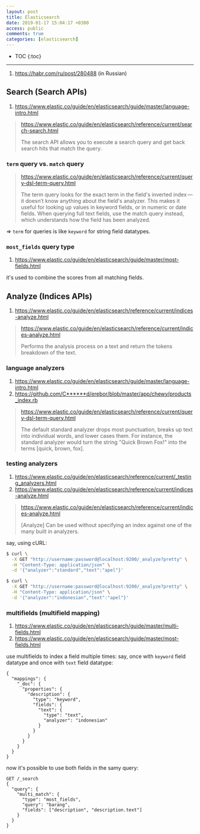 ```yaml
---
layout: post
title: Elasticsearch
date: 2019-01-17 15:04:17 +0300
access: public
comments: true
categories: [elasticsearch]
---
```


<!-- more -->

* TOC
{:toc}
<hr>

1. <https://habr.com/ru/post/280488> (in Russian)

Search (Search APIs)
--------------------

1. <https://www.elastic.co/guide/en/elasticsearch/guide/master/language-intro.html>

> <https://www.elastic.co/guide/en/elasticsearch/reference/current/search-search.html>
>
> The search API allows you to execute a search query and get back search hits
> that match the query.

### `term` query vs. `match` query

> <https://www.elastic.co/guide/en/elasticsearch/reference/current/query-dsl-term-query.html>
>
> The term query looks for the exact term in the field's inverted index — it
> doesn’t know anything about the field's analyzer. This makes it useful for
> looking up values in keyword fields, or in numeric or date fields. When
> querying full text fields, use the match query instead, which understands
> how the field has been analyzed.

=> `term` for queries is like `keyword` for string field datatypes.

### `most_fields` query type

1. <https://www.elastic.co/guide/en/elasticsearch/guide/master/most-fields.html>

it's used to combine the scores from all matching fields.

Analyze (Indices APIs)
----------------------

1. <https://www.elastic.co/guide/en/elasticsearch/reference/current/indices-analyze.html>

> <https://www.elastic.co/guide/en/elasticsearch/reference/current/indices-analyze.html>
>
> Performs the analysis process on a text and return the tokens breakdown of the text.

### language analyzers

1. <https://www.elastic.co/guide/en/elasticsearch/guide/master/language-intro.html>
2. <https://github.com/C******d/erebor/blob/master/app/chewy/products_index.rb>

> <https://www.elastic.co/guide/en/elasticsearch/reference/current/query-dsl-term-query.html>
>
> The default standard analyzer drops most punctuation, breaks up text into
> individual words, and lower cases them. For instance, the standard analyzer
> would turn the string "Quick Brown Fox!" into the terms [quick, brown, fox].

### testing analyzers

1. <https://www.elastic.co/guide/en/elasticsearch/reference/current/_testing_analyzers.html>
1. <https://www.elastic.co/guide/en/elasticsearch/reference/current/indices-analyze.html>

> <https://www.elastic.co/guide/en/elasticsearch/reference/current/indices-analyze.html>
>
> [Analyze] Can be used without specifying an index against one of the many
> built in analyzers.

say, using cURL:

```sh
$ curl \
  -X GET "http://username:password@localhost:9200/_analyze?pretty" \
  -H "Content-Type: application/json" \
  -d '{"analyzer":"standard","text":"apel"}'

$ curl \
  -X GET "http://username:password@localhost:9200/_analyze?pretty" \
  -H "Content-Type: application/json" \
  -d '{"analyzer":"indonesian","text":"apel"}'
```

### multifields (multifield mapping)

1. <https://www.elastic.co/guide/en/elasticsearch/guide/master/multi-fields.html>
2. <https://www.elastic.co/guide/en/elasticsearch/guide/master/most-fields.html>

use multifields to index a field multiple times: say, once with `keyword` field
datatype and once with `text` field datatype:

```
{
  "mappings": {
    "_doc": {
      "properties": {
        "description": {
          "type": "keyword",
          "fields": {
            "text": {
              "type": "text",
              "analyzer": "indonesian"
            }
          }
        }
      }
    }
  }
}
```

now it's possible to use both fields in the samy query:

```
GET /_search
{
  "query": {
    "multi_match": {
      "type": "most_fields",
      "query": "barang",
      "fields": ["description", "description.text"]
    }
  }
}
```
